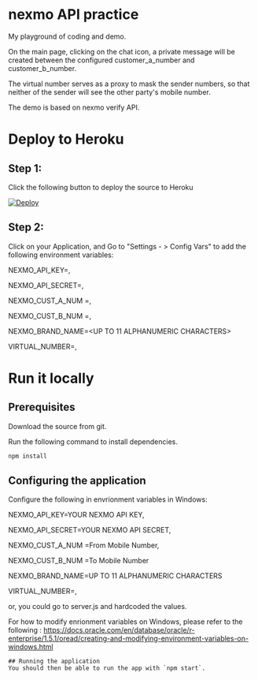 # nexmo API practice 
My playground of coding and demo. 

On the main page, clicking on the chat icon, a private message will be created between the configured customer_a_number and customer_b_number.

The virtual number serves as a proxy to mask the sender numbers, so that neither of the sender will see the other party's mobile number.


The demo is based on nexmo verify API. 


# Deploy to Heroku

## Step 1: 

Click the following button to deploy the source to Heroku

[![Deploy](https://www.herokucdn.com/deploy/button.svg)](https://heroku.com/deploy?template=https://github.com/kopi-kosong/nexmo-sms-api.git)

## Step 2: 

Click on your Application, and Go to "Settings - > Config Vars" to add the following environment variables:

NEXMO_API_KEY=<YOUR NEXMO API KEY>,

NEXMO_API_SECRET=<YOUR NEXMO API SECRET>,

NEXMO_CUST_A_NUM =<From Mobile Number>,

NEXMO_CUST_B_NUM =<To Mobile Number>,

NEXMO_BRAND_NAME=<UP TO 11 ALPHANUMERIC CHARACTERS>

VIRTUAL_NUMBER=<YOUR Nexmo Vitural Number >,

# Run it locally

## Prerequisites
Download the source from git.

Run the following command to install dependencies.

```bash
npm install
```

## Configuring the application

Configure the following in envrionment variables in Windows:

NEXMO_API_KEY=YOUR NEXMO API KEY,

NEXMO_API_SECRET=YOUR NEXMO API SECRET,

NEXMO_CUST_A_NUM =From Mobile Number,

NEXMO_CUST_B_NUM =To Mobile Number

NEXMO_BRAND_NAME=UP TO 11 ALPHANUMERIC CHARACTERS

VIRTUAL_NUMBER=<YOUR Nexmo Vitural Number >,

or, you could go to server.js and hardcoded the values.

For how to modify enrionment variables on Windows, please refer to the following :
https://docs.oracle.com/en/database/oracle/r-enterprise/1.5.1/oread/creating-and-modifying-environment-variables-on-windows.html

```
## Running the application
You should then be able to run the app with `npm start`.


